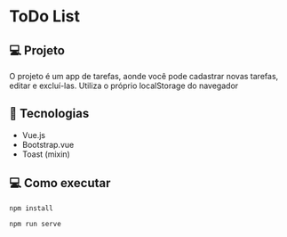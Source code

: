 # ToDo List

## 💻 Projeto

O projeto é um app de tarefas, aonde você pode cadastrar novas tarefas, editar e excluí-las. Utiliza o próprio localStorage do navegador 

## 🚀 Tecnologias
- Vue.js
- Bootstrap.vue
- Toast (mixin)

## 💻 Como executar
```
npm install
```
```
npm run serve
```


